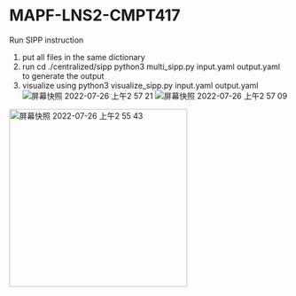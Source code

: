 # MAPF-LNS2-CMPT417

Run SIPP instruction
1. put all files in the same dictionary
2. run cd ./centralized/sipp
python3 multi_sipp.py input.yaml output.yaml to generate the output
3. visualize using python3 visualize_sipp.py input.yaml output.yaml 
![屏幕快照 2022-07-26 上午2 57 21](https://user-images.githubusercontent.com/98841015/180979273-0e5ec7a1-2f0e-43fc-852a-1dcf634962c1.png)
![屏幕快照 2022-07-26 上午2 57 09](https://user-images.githubusercontent.com/98841015/180979278-be897a3a-1284-44ff-b9d5-0eacd71b2fc6.png)
<img width="321" alt="屏幕快照 2022-07-26 上午2 55 43" src="https://user-images.githubusercontent.com/98841015/180979279-70c9afd2-9086-475b-8ff7-117407488959.png">
